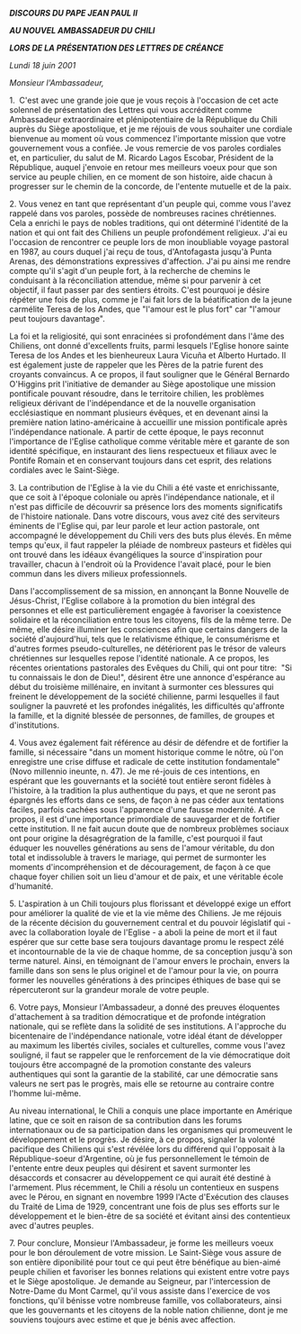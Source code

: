 ***DISCOURS DU PAPE JEAN PAUL II***

***AU NOUVEL AMBASSADEUR DU CHILI***

***LORS DE LA PRÉSENTATION DES LETTRES DE CRÉANCE***

*Lundi 18 juin 2001*

*Monsieur l'Ambassadeur,*

1.  C'est avec une grande joie que je vous reçois à l'occasion de cet acte solennel de présentation des Lettres qui vous accréditent comme Ambassadeur extraordinaire et plénipotentiaire de la République du Chili auprès du Siège apostolique, et je me réjouis de vous souhaiter une cordiale bienvenue au moment où vous commencez l'importante mission que votre gouvernement vous a confiée. Je vous remercie de vos paroles cordiales et, en particulier, du salut de M. Ricardo Lagos Escobar, Président de la République, auquel j'envoie en retour mes meilleurs voeux pour que son service au peuple chilien, en ce moment de son histoire, aide chacun à progresser sur le chemin de la concorde, de l'entente mutuelle et de la paix.

2. Vous venez en tant que représentant d'un peuple qui, comme vous l'avez rappelé dans vos paroles, possède de nombreuses racines chrétiennes. Cela a enrichi le pays de nobles traditions, qui ont déterminé l'identité de la nation et qui ont fait des Chiliens un peuple profondément religieux. J'ai eu l'occasion de rencontrer ce peuple lors de mon inoubliable voyage pastoral en 1987, au cours duquel j'ai reçu de tous, d'Antofagasta jusqu'à Punta Arenas, des démonstrations expressives d'affection. J'ai pu ainsi me rendre compte qu'il s'agit d'un peuple fort, à la recherche de chemins le conduisant à la réconciliation attendue, même si pour parvenir à cet objectif, il faut passer par des sentiers étroits. C'est pourquoi je désire répéter une fois de plus, comme je l'ai fait lors de la béatification de la jeune carmélite Teresa de los Andes, que "l'amour est le plus fort" car "l'amour peut toujours davantage".

La foi et la religiosité, qui sont enracinées si profondément dans l'âme des Chiliens, ont donné d'excellents fruits, parmi lesquels l'Eglise honore sainte Teresa de los Andes et les bienheureux Laura Vicuña et Alberto Hurtado. Il est également juste de rappeler que les Pères de la patrie furent des croyants convaincus. A ce propos, il faut souligner que le Général Bernardo O'Higgins prit l'initiative de demander au Siège apostolique une mission pontificale pouvant résoudre, dans le territoire chilien, les problèmes religieux dérivant de l'indépendance et de la nouvelle organisation ecclésiastique en nommant plusieurs évêques, et en devenant ainsi la première nation latino-américaine à accueillir une mission pontificale après l'indépendance nationale. A partir de cette époque, le pays reconnut l'importance de l'Eglise catholique comme véritable mère et garante de son identité spécifique, en instaurant des liens respectueux et filiaux avec le Pontife Romain et en conservant toujours dans cet esprit, des relations cordiales avec le Saint-Siège.

3. La contribution de l'Eglise à la vie du Chili a été vaste et enrichissante, que ce soit à l'époque coloniale ou après l'indépendance nationale, et il n'est pas difficile de découvrir sa présence lors des moments significatifs de l'histoire nationale. Dans votre discours, vous avez cité des serviteurs éminents de l'Eglise qui, par leur parole et leur action pastorale, ont accompagné le développement du Chili vers des buts plus élevés. En même temps qu'eux, il faut rappeler la pléiade de nombreux pasteurs et fidèles qui ont trouvé dans les idéaux évangéliques la source d'inspiration pour travailler, chacun à l'endroit où la Providence l'avait placé, pour le bien commun dans les divers milieux professionnels.

Dans l'accomplissement de sa mission, en annonçant la Bonne Nouvelle de Jésus-Christ, l'Eglise collabore à la promotion du bien intégral des personnes et elle est particulièrement engagée à favoriser la coexistence solidaire et la réconciliation entre tous les citoyens, fils de la même terre. De même, elle désire illuminer les consciences afin que certains dangers de la société d'aujourd'hui, tels que le relativisme éthique, le consumérisme et d'autres formes pseudo-culturelles, ne détériorent pas le trésor de valeurs chrétiennes sur lesquelles repose l'identité nationale. A ce propos, les récentes orientations pastorales des Evêques du Chili, qui ont pour titre:  "Si tu connaissais le don de Dieu!", désirent être une annonce d'espérance au début du troisième millénaire, en invitant à surmonter ces blessures qui freinent le développement de la société chilienne, parmi lesquelles il faut souligner la pauvreté et les profondes inégalités, les difficultés qu'affronte la famille, et la dignité blessée de personnes, de familles, de groupes et d'institutions.

4. Vous avez également fait référence au désir de défendre et de fortifier la famille, si nécessaire "dans un moment historique comme le nôtre, où l'on enregistre une crise diffuse et radicale de cette institution fondamentale" (Novo millennio ineunte, n. 47). Je me ré-jouis de ces intentions, en espérant que les gouvernants et la société tout entière seront fidèles à l'histoire, à la tradition la plus authentique du pays, et que ne seront pas épargnés les efforts dans ce sens, de façon à ne pas céder aux tentations faciles, parfois cachées sous l'apparence d'une fausse modernité. A ce propos, il est d'une importance primordiale de sauvegarder et de fortifier cette institution. Il ne fait aucun doute que de nombreux problèmes sociaux ont pour origine la désagrégration de la famille, c'est pourquoi il faut éduquer les nouvelles générations au sens de l'amour véritable, du don total et indissoluble à travers le mariage, qui permet de surmonter les moments d'incompréhension et de découragement, de façon à ce que chaque foyer chilien soit un lieu d'amour et de paix, et une véritable école d'humanité.

5. L'aspiration à un Chili toujours plus florissant et développé exige un effort pour améliorer la qualité de vie et la vie même des Chiliens. Je me réjouis de la récente décision du gouvernement central et du pouvoir législatif qui - avec la collaboration loyale de l'Eglise - a aboli la peine de mort et il faut espérer que sur cette base sera toujours davantage promu le respect zélé et incontournable de la vie de chaque homme, de sa conception jusqu'à son terme naturel. Ainsi, en témoignant de l'amour envers le prochain, envers la famille dans son sens le plus originel et de l'amour pour la vie, on pourra former les nouvelles générations à des principes éthiques de base qui se répercuteront sur la grandeur morale de votre peuple.

6. Votre pays, Monsieur l'Ambassadeur, a donné des preuves éloquentes d'attachement à sa tradition démocratique et de profonde intégration nationale, qui se reflète dans la solidité de ses institutions. A l'approche du bicentenaire de l'indépendance nationale, votre idéal étant de développer au maximum les libertés civiles, sociales et culturelles, comme vous l'avez souligné, il faut se rappeler que le renforcement de la vie démocratique doit toujours être accompagné de la promotion constante des valeurs authentiques qui sont la garantie de la stabilité, car une démocratie sans valeurs ne sert pas le progrès, mais elle se retourne au contraire contre l'homme lui-même.

Au niveau international, le Chili a conquis une place importante en Amérique latine, que ce soit en raison de sa contribution dans les forums internationaux ou de sa participation dans les organismes qui promeuvent le développement et le progrès. Je désire, à ce propos, signaler la volonté pacifique des Chiliens qui s'est révélée lors du différend qui l'opposait à la République-soeur d'Argentine, où je fus personnellement le témoin de l'entente entre deux peuples qui désirent et savent surmonter les désaccords et consacrer au développement ce qui aurait été destiné à l'armement. Plus récemment, le Chili a résolu un contentieux en suspens avec le Pérou, en signant en novembre 1999 l'Acte d'Exécution des clauses du Traité de Lima de 1929, concentrant une fois de plus ses efforts sur le développement et le bien-être de sa société et évitant ainsi des contentieux avec d'autres peuples.

7. Pour conclure, Monsieur l'Ambassadeur, je forme les meilleurs voeux pour le bon déroulement de votre mission. Le Saint-Siège vous assure de son entière diponibilité pour tout ce qui peut être bénéfique au bien-aimé peuple chilien et favoriser les bonnes relations qui existent entre votre pays et le Siège apostolique. Je demande au Seigneur, par l'intercession de Notre-Dame du Mont Carmel, qu'il vous assiste dans l'exercice de vos fonctions, qu'il bénisse votre nombreuse famille, vos collaborateurs, ainsi que les gouvernants et les citoyens de la noble nation chilienne, dont je me souviens toujours avec estime et que je bénis avec affection.